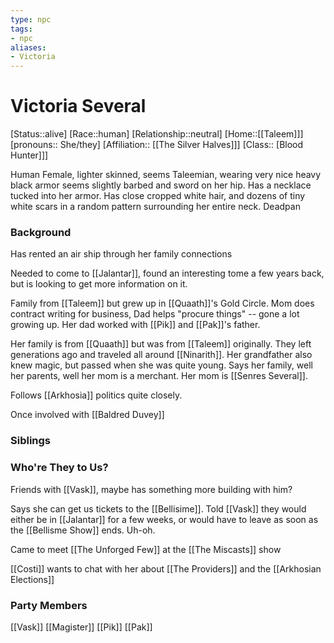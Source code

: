 ```yaml
---
type: npc
tags: 
- npc
aliases:
- Victoria
---
```


# Victoria Several
[Status::alive]
[Race::human]
[Relationship::neutral]
[Home::[[Taleem]]]
[pronouns:: She/they]
[Affiliation:: [[The Silver Halves]]]
[Class:: [Blood Hunter]]]

Human Female, lighter skinned, seems Taleemian, wearing very nice heavy black armor seems slightly barbed and sword on her hip. Has a necklace tucked into her armor. Has close cropped white hair, and dozens of tiny white scars in a random pattern surrounding her entire neck. Deadpan

### Background
Has rented an air ship through her family connections

Needed to come to [[Jalantar]], found an interesting tome a few years back, but is looking to get more information on it.  

Family from [[Taleem]] but grew up in [[Quaath]]'s Gold Circle. Mom does contract writing for business, Dad helps "procure things" -- gone a lot growing up. Her dad worked with [[Pik]] and [[Pak]]'s father.

Her family is from [[Quaath]] but was from [[Taleem]] originally. They left generations ago and traveled all around [[Ninarith]]. Her grandfather also knew magic, but passed when she was quite young. Says her family, well her parents, well her mom is a merchant. Her mom is [[Senres Several]]. 

Follows [[Arkhosia]] politics quite closely. 

Once involved with [[Baldred Duvey]]

### Siblings


### Who're They to Us?
Friends with [[Vask]], maybe has something more building with him?

Says she can get us tickets to the [[Bellisime]]. Told [[Vask]] they would either be in [[Jalantar]] for a few weeks, or would have to leave as soon as the [[Bellisme Show]] ends. Uh-oh.

Came to meet [[The Unforged Few]] at the [[The Miscasts]] show

[[Costi]] wants to chat with her about [[The Providers]] and the [[Arkhosian Elections]]

### Party Members
[[Vask]]
[[Magister]]
[[Pik]]
[[Pak]]